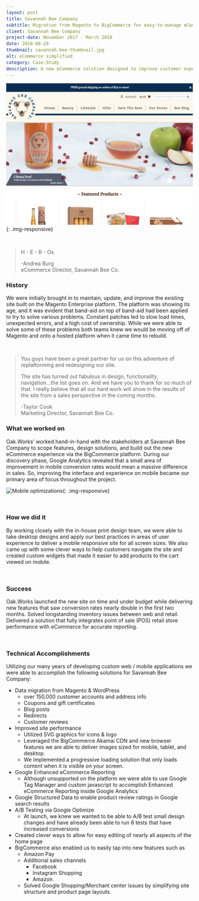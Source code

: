 ```yaml
---
layout: post
title: Savannah Bee Company
subtitle: Migration from Magento to BigCommerce for easy-to-manage eCommerce that's adaptable to future needs
client: Savannah Bee Company
project-date: November 2017 - March 2018
date: 2018-08-29
thumbnail: savannah-bee-thumbnail.jpg
alt: eCommerce simplified
category: Case-Study
description: A new eCommerce solution designed to improve customer experience, deliver new features, solve management headaches, and reduce the long-term cost of ownership.
---
```


![Savannah Bee Home Page]( /img/portfolio/savannah-bee-home-page.jpg "A beautiful home page that will adapt to future needs" ){: .img-responsive}

<br />

> <i class="fa fa-quote-left"></i>
> H - E - R - Os
>
> -Andrea Burg <br />
> eCommerce Director, Savannah Bee Co.

### History

We were initially brought in to maintain, update, and improve the existing site built on the Magento Enterprise platform. The platform was showing its age, and it was evident that band-aid on top of band-aid had been applied to try to solve various problems. Constant patches led to slow load times, unexpected errors, and a high cost of ownership. While we were able to solve some of these problems both teams knew we would be moving off of Magento and onto a hosted platform when it came time to rebuild.


<br />

> <i class="fa fa-quote-left"></i>
> You guys have been a great partner for us on this adventure of replatforming and redesigning our site. 
>
>The site has turned out fabulous in design, functionality, navigation...the list goes on. And we have you to thank for so much of that. I really believe that all our hard work will show in the results of the site from a sales perspective in the coming months. 
>
> -Taylor Cook <br />
> Marketing Director, Savannah Bee Co.

### What we worked on

Oak.Works’ worked hand-in-hand with the stakeholders at Savannah Bee Company to scope features, design solutions, and build out the new eCommerce experience via the BigCommerce platform. During our discovery phase, Google Analytics revealed that a small area of improvement in mobile conversion rates would mean a massive difference in sales.  So, improving the interface and experience on mobile became our primary area of focus throughout the project.

![Mobile optimizations]( /img/portfolio/savannah-bee-mobile-optimizations.gif "Mobile first design approach" ){: .img-responsive}

<br />

### How we did it
By working closely with the in-house print design team, we were able to take desktop designs and apply our best practices in areas of user experience to deliver a mobile responsive site for all screen sizes. We also came up with some clever ways to help customers navigate the site and created custom widgets that made it easier to add products to the cart viewed on mobile. 

<br />

### Success

Oak.Works launched the new site on time and under budget while delivering new features that saw conversion rates nearly double in the first two months. Solved longstanding inventory issues between web and retail. Delivered a solution that fully integrates point of sale (POS) retail store performance with eCommerce for accurate reporting.

<br/>

### Technical Accomplishments

Utilizing our many years of developing custom web / mobile applications we were able to accomplish the following solutions for Savannah Bee Company:

- Data migration from Magento & WordPress
  - over 150,000 customer accounts and address info
  - Coupons and gift certificates
  - Blog posts
  - Redirects
  - Customer reviews
- Improved site performance
  - Utilized SVG graphics for icons & logo
  - Leveraged the BigCommerce Akamai CDN and new browser features we are able to deliver images sized for mobile, tablet, and desktop.
  - We implemented a progressive loading solution that only loads content when it is visible on your screen.
- Google Enhanced eCommerce Reporting
  - Although unsupported on the platform we were able to use Google Tag Manager and custom javascript to accomplish Enhanced eCommerce Reporting inside Google Analytics
- Google Structured Data to enable product review ratings in Google search results
- A/B Testing via Google Optimize
  - At launch, we knew we wanted to be able to A/B test small design changes and have already been able to run 8 tests that have increased conversions
- Created clever ways to allow for easy editing of nearly all aspects of the home page
- BigCommerce also enabled us to easily tap into new features such as
  - Amazon Pay
  - Additional sales channels
    - Facebook
    - Instagram Shopping
    - Amazon
  - Solved Google Shopping/Merchant center issues by simplifying site structure and product page layouts.


